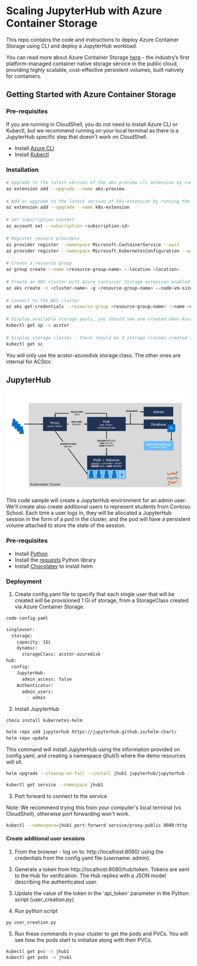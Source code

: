 # Scaling JupyterHub with Azure Container Storage

This repo contains the code and instructions to deploy Azure Container Storage using CLI and deploy a JupyterHub workload.

You can read more about Azure Container Storage [here](https://learn.microsoft.com/en-us/azure/storage/container-storage/container-storage-introduction) - the industry’s first platform-managed container native storage service in the public cloud, providing highly scalable, cost-effective persistent volumes, built natively for containers.

## Getting Started with Azure Container Storage

### Pre-requisites
If you are running in CloudShell, you do not need to install Azure CLI or Kubectl, but we recommend running on your local terminal as there is a JupyterHub specific step that doesn't work on CloudShell.
* Install [Azure CLI](https://learn.microsoft.com/en-us/cli/azure/install-azure-cli-windows?tabs=azure-cli#install-or-update)
* Install [Kubectl](https://kubernetes.io/docs/tasks/tools/install-kubectl-windows/#install-kubectl-binary-with-curl-on-windows)

### Installation

```bash
# Upgrade to the latest version of the aks-preview cli extension by running the following command.
az extension add --upgrade --name aks-preview

# Add or upgrade to the latest version of k8s-extension by running the following command.
az extension add --upgrade --name k8s-extension

# Set subscription context
az account set --subscription <subscription-id>

# Register resoure providers
az provider register --namespace Microsoft.ContainerService --wait 
az provider register --namespace Microsoft.KubernetesConfiguration --wait

# Create a resource group
az group create --name <resource-group-name> --location <location>

# Create an AKS cluster with Azure Container Storage extension enabled
az aks create -n <cluster-name> -g <resource-group-name> --node-vm-size Standard_D4s_v3 --node-count 3 --enable-azure-container-storage azureDisk

# Connect to the AKS cluster
az aks get-credentials --resource-group <resource-group-name> --name <cluster-name>

# Display available storage pools, you should see one created when Azure Container Storage was enabled
kubectl get sp -n acstor

# Display storage classes - there should be 3 storage classes created for you: 1) acstor-azuredisk 2) acstor-azuredisk-internal 3) acstor-azuredisk-internal-azuredisk
kubectl get sc
```
You will only use the acstor-azuredisk storage class. The other ones are internal for ACStor. 

## JupyterHub
![Alt text](image.png)
This code sample will create a JupyterHub environment for an admin user. We'll create also create additional users to represent students from Contoso School. Each time a user logs in, they will be allocated a JupyterHub session in the form of a pod in the cluster, and the pod will have a persistent volume attached to store the state of the session.

### Pre-requisites
* Install [Python](https://www.python.org/downloads/windows/) 
* Install the [requests](https://pypi.org/project/requests/) Python library
* Install [Chocolatey](https://chocolatey.org/install) to install helm

### Deployment

1. Create config.yaml file to specify that each single user that will be created will be provisioned 1 Gi of storage, from a StorageClass created via Azure Container Storage.

```bash
code config.yaml
```
```bash
singleuser:
  storage:
    capacity: 1Gi
    dynamic:
      storageClass: acstor-azuredisk
hub:
  config:
    JupyterHub:
      admin_access: false
    Authenticator:
      admin_users:
        - admin
```
2. Install JupyterHub


```bash
choco install kubernetes-helm
```

```bash
helm repo add jupyterhub https://jupyterhub.github.io/helm-chart/
helm repo update
```
This command will install JupyterHub using the information provided on config.yaml, and creating a namespace (jhub1) where the demo resources will sit.
```bash
helm upgrade --cleanup-on-fail --install jhub1 jupyterhub/jupyterhub --namespace jhub1 --create-namespace --values config.yaml
```
```bash
kubectl get service --namespace jhub1
```

3. Port forward to connect to the service

Note: We recommend trying this from your computer's local terminal (vs CloudShell), otherwise port forwarding won't work.
```bash
kubectl --namespace=jhub1 port-forward service/proxy-public 8080:http
```

#### Create additional user sessions
1. From the browser - log on to: http://localhost:8080/ using the credentials from the config.yaml file (username: admin).

2. Generate a token from http://localhost:8080/hub/token. Tokens are sent to the Hub for verification. The Hub replies with a JSON model describing the authenticated user.

3. Update the value of the token in the 'api_token' parameter in the Python script (user_creation.py)

4. Run python script
```bash
py user_creation.py
```

5. Run these commands in your cluster to get the pods and PVCs. You will see how the pods start to initialize along with their PVCs.
```bash
kubectl get pvc -n jhub1
kubectl get pods -n jhub1
```